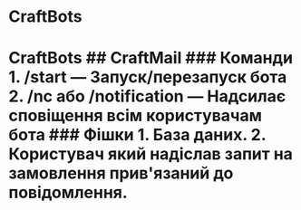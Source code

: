 # CraftBots
# CraftBots ## CraftMail ### Команди 1. /start — Запуск/перезапуск бота 2. /nc або /notification — Надсилає сповіщення всім користувачам бота ### Фішки 1. База даних. 2. Користувач який надіслав запит на замовлення прив'язаний до повідомлення.
